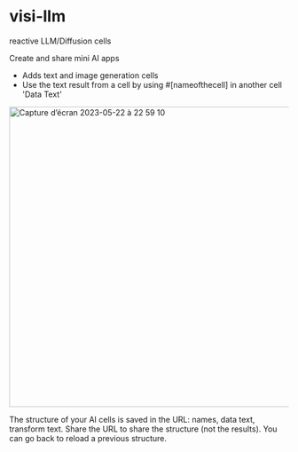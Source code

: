 # visi-llm
reactive LLM/Diffusion cells

Create and share mini AI apps 
- Adds text and image generation cells
- Use the text result from a cell by using #[nameofthecell] in another cell 'Data Text'

<img width="541" alt="Capture d’écran 2023-05-22 à 22 59 10" src="https://github.com/BenthamRealities/visi-llm/assets/109677/e3c2c78d-13f5-4c94-984b-944692113a80">

The structure of your AI cells is saved in the URL: names, data text, transform text. Share the URL to share the structure (not the results). You can go back to reload a previous structure.

